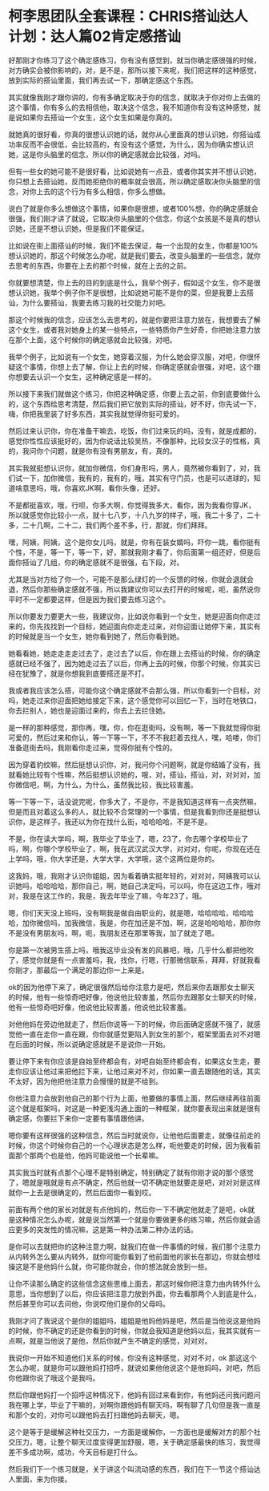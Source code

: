 # 柯李思团队全套课程：CHRIS搭讪达人计划：达人篇02肯定感搭讪

好那刚才你练习了这个确定感练习，你有没有感觉到，就当你确定感很强的时候，对方确实会被你影响的，对，是不是，那所以接下来呢，我们把这样的这种感觉，放到实际的搭讪里面，我们再去试一下，那确定感这个东西。

其实就像我刚才跟你讲的，你有多确定取决于你的信念，就取决于你对你上去做的这个事情，你有多么的去相信他，取决这个信念，我不知道你有没有这种感觉，就是说如果你去搭讪一个女生，这个女生如果是你真的。

就她真的很好看，你真的很想认识她的话，就你从心里面真的想认识她，你搭讪成功率反而不会很低，会比较高的，有没有这个感觉，为什么，因为你确实想认识她，这是你头脑里的信念，所以你的确定感就会比较强，对吗。

但有一些女的她可能不是很好看，比如说她有一点丑，或者你其实并不想认识她，你只想上去搭讪她，反而她拒绝你的概率就会很高，所以确定感取决你头脑里的信念，对你上去的这个行为有多么相信，你多么想做。

说白了就是你多么想做这个事情，如果你是很想，或者100%想，你的确定感就会很强，我们刚才讲了就说，它取决你头脑里的个信念，你这个女孩是不是真的想认识她，还是不想认识她，但是我们不能保证。

比如说在街上面搭讪的时候，我们不能去保证，每一个出现的女生，你都是100%想认识她的，那这个时候怎么办呢，就是我们要去，改变头脑里的一些信念，就你去思考的东西，你要在上去的那个时候，就在上去的之前。

你就要想清楚，你上去的目的到底是什么，我举个例子，假如这个女生，你不是很想认识她，我举个例子你不是很想，比如说她可能不是你的菜，但是我要上去搭讪，为什么要搭讪，我要去练习我的社交能力对吧。

那这个时候我的信念，应该怎么去思考的，就是你要把注意力放在，我想要去了解这个女生，或者我对她身上的某一些特点，一些特质你产生好奇，你把她注意力放在那个上面，这个时候你的确定感就会比较强，对吧。

我举个例子，比如说有一个女生，她穿着汉服，为什么她会穿汉服，对吧，你很怀疑这个事情，你想上去了解，你让上去的时候，你确定感就会很强，对吧，这个跟你想要去认识一个女生，这种确定感是一样的。

所以接下来我们就做这个练习，你把这种确定感，你要上去之前，你到底要做什么的，这个东西给思考清楚，然后我们把它放到实际的搭讪，好不好，你先试一下，嗨，你把我里装了好多东西，其实我就觉得你挺可爱的。

然后过来认识你，你在准备干嘛去，吃饭，你们过来玩的吗，没有，就是成都的，感觉你性性应该挺好的，因为你说话比较吴热，不像那种，比较女汉子的性格，真的，我问你个问题，就是你有没有男朋友，有，真的。

其实我就挺想认识你，就加你微信，你们身形吗，男人，竟然被你看到了，对，我们试一下，加你微信，我有的，我有的，哦，其实有守门员，也是可以进球的，知道啥意思吗，哦，你喜欢JK啊，看你头像，还好。

不是都挺喜欢，哦，行呗，你多大啊，你觉得我多大，看你，因为我看你穿JK，所以就感觉你比较小一点，就十七八岁，十八九岁的样子，哦，我二十多了，二十多，二十几啊，二十二，我们两个差不多，行，那就，你们拜拜。

嘿，阿姨，阿姨，这个是你女儿吗，就是，你有在装女婿吗，吓你一跳，看你挺有个性，不是，等一下，等一下，好，那就我刚才看了，你后面第一组还好，但是后面你搭讪了几组，你的确定感就不是很强，右下段，对。

尤其是当对方给了你一个，可能不是那么绿灯的一个反馈的时候，你就会退就会退，然后你那些确定感就不强，所以我建议你可以去打开的时候呢，呃，虽然说你平时不一定都要这样，但是因为我们要去练习这个。

所以你要发力要更大一些，我建议你，比如说你看到一个女生，她是迎面向你走过来的，你先找找到一个目标，她迎面向你走走过来，对你迎面让她停下来，其实有的时候就是当一个女生，她你看到她了，然后你看到她。

她看看她，她走走走走过去了，走过去了以后，你在跟上去搭讪的时候，你的确定感就已经不强了，因为她走过去了以后，你再上去的时候，你那个时候，你其实已经在犹豫了，就是你想我到底要搭还是不打。

我或者我应该怎么搭，可能你这个确定感就不会那么强，所以你看到一个目标，对吗，她走过来你迎面把她给接定下来，这个感觉你可以回忆一下，当时在地铁口，你去拦别人，她也是迎面过来的，你去上去拦住她。

是一样的那种感觉，那你再，嘿，你，你在逛街吗，没有啊，等一下我就觉得你挺可爱的，然后过来和你认，等一下等一下，不不不我赶着去找人，嘿，哈喽，你们准备逛街去吗，我刚看你走过来，觉得你挺有个性的。

因为穿着豹纹嘛，然后挺想认识你，对，我问你个问题啊，就是你结婚了没有，我就看她比较有个性嘛，然后挺想认识她的，哦，对，搭讪，搭讪，对，对对对，加你微信吧，啊，为什么，为什么，虽然我比较，我比较害羞。

等一下等一下，话没说完呢，你多大了，不是你，不是我知道这样有一点突然嘛，但是而且对着这么多的人，就比较不合常理的一个事情，但是我看到你还是挺想认识你，是这样子，我还以为你在找什么街，哈哈哈哈，不是不是。

不是，你在读大学吗，啊，我毕业了毕业了，嗯，23了，你去哪个学校毕业了吗，啊，你哪个学校毕业了，啊，我在武汉武汉大学，对对对，你呢，你现在还在上学吗，哦，你大学还是，大学大学，大学哦，这个这两位是你的。

这我妈，哦，我刚才认识你姐姐，因为看着确实挺年轻的，对对对，阿姨我可以认识她吗，哈哈哈哈，那你自己，啊，她自己决定吗，可以吗，你在这边工作，哦对对，我是在这工作的，我是，我去年毕业了嘛，今年23了，哦。

嗯，你们天天没上班吗，没有啊我是做自由职业的，就是嗯，哈哈哈哈，哈哈哈哈，加你微信吗，加我微信，我是，你在加还是不加，啊，这是哈哈哈哈，那你你不是没有男朋友吗，啊，呃，我朋友还在那里等我，加了就走了嗯。

你是第一次被男生搭上吗，哦我这毕业没有发的风暴吧，哦，几乎什么都把他吹了，感觉你就是有一点害羞吗，我，找你，行嗯，行那微信联系，拜拜，好就我看你刚才，那最后一个满足的那边你一上来是。

ok的因为他停下来了，确定很强然后给你注意力是吧，然后来你去跟那女士聊天的时候，他有一些惊奇吧好像，他说他比较害羞，然后你去跟那女士聊天的时候，他有一些惊奇吧好像，他说他比较害羞，他说他比较害羞。

对他他妈在旁边他就走了，然后你说等一下的时候，你后面确定感就不强了，就感觉他一直在走你一直在跟，你你就感觉更陷入到女生的那个，框架里面去对不对嗯在后面的时候，所以说确定感就是不是说你一开始。

要让停下来有你应该是自始至终都会有，对吧自始至终都会有，如果这女生走，要走你应该让他过来把他拦下来，让他过来对不对，你如果一直去跟随他的话，其实不太好，因为他把他注意力会慢慢的就是不给到。

你他注意力会放到他自己的那个行为上面，他要做的事情上面，然后继续再往前面这个就是框架吗，对这是一种更浅沟通上面的一种框架，就你要表现出来就是很有确定感，你要拦下来你一定要有事情跟他讲。

嗯你要有这样很强的这种信念，然后当时就说你，让他他后面要走，就像往前走的时候，你这个时候你自己的一个心理状态是怎么样，呃他要走的时候，因为我看前面那个那两个也是他，他妈可能说他一个长辈嘛。

其实我当时就有点那个心理不是特别确定，特别确定了就有你刚才说的那个感觉了，嗯就是哦就是有点不确定，然后他就一切不确定他就要走是吧，对对对是这样就你一上去是很确定的，然后后面你一看到哎。

前面有两个他的家长对就是有点他妈的，然后你一下不确定他就走了是吧，ok就是这种情况怎么办呢，就是说当然第一个就是你要做更多的练习嘛，然后你就会适应更多的突发性的情况嘛，这是第一种办法第二种办法的话。

是你可以去就把你的这种注意力啊，就我们在做一件事情的时候，我们那个注意力从内转外怎么要从内转外，就你可能你看到了他前面他的家长在那边，你就会想哇操这是不是他妈什么就，你可能你就会，你的想法就会放到一些。

让你不读那么确定的这些信念这些思维上面去，那这时候你把注意力由内转外什么意思，当你想到了以后，你应该把注意力放到外面，你去看那两个人到底是什么，然后甚至你可以去问他，你说哎他们是你的父母吗。

我刚才问了我说这个是你的姐姐吗，姐姐是他妈他妈是吧，然后是当他说这是他妈的时候，你不确定的还是你看到的时候，你就会我知道是他妈以后，我其实就有一点啊，就是当他说了是他，然后你就产生不确定的感觉，对对对。

我说你一开始不知道他们关系的时候，你没有这种感觉，对对不对，ok 那这这个怎么办呢，就是你可以跟他妈打招呼，就说如果他他说这个是他妈吗，对吧，然后你他跟你说了哦这个是我吗。

然后你跟他妈打一个招呼这种情况下，他妈有回过来看到你，有他妈还问我问题问我在哪上学，毕业了干嘛的，对啊你跟他妈有聊天吗，啊有聊了几句但是我一直是和那个女的，对你可以跟他妈去打扫跟他妈去聊天，嗯。

这个是等于是缓解这种社交压力，一方面是缓解你，一方面也是缓解对方的那个社交压力，嗯，让整个聊天过度变得更加舒服，嗯，关于确定感最快的练习，我觉得差不多成功啊，成功，今天目标是打什么。

然后我们下一个练习就是，关于讲这个叫流动感的东西，我们在下一节这个搭讪达人里面，来为你接。